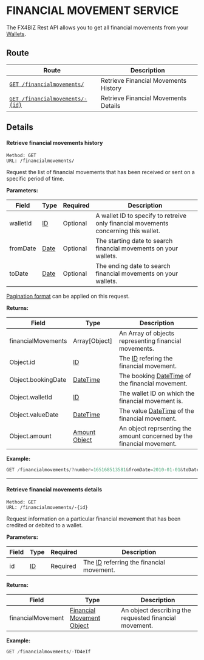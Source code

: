 # FINANCIAL MOVEMENT SERVICE # 

The FX4BIZ Rest API allows you to get all financial movements from your [Wallets](./walletAccountService.md).

## Route ##

| Route | Description |
|-------|-------------|
| [`GET /financialmovements/`](#cget_financialmovements) | Retrieve Financial Movements History |
| [`GET /financialmovements/-{id}`](#get_financialmovements) | Retrieve Financial Movements Details |

## Details ##

#### <a id="cget_financialmovements"></a> Retrieve financial movements history ####

```
Method: GET 
URL: /financialmovements/
```
Request the list of financial movements that has been received or sent on a specific period of time.

**Parameters:**

| Field | Type | Required | Description |
|-------|------|----------|-------------|
| walletId | [ID](../conventions/formattingConventions.md#type_id) | Optional | A wallet ID to specify to retreive only financial movements concerning this wallet. | 
| fromDate | [Date](../conventions/formattingConventions.md#type_date) | Optional | The starting date to search financial movements on your wallets. |
| toDate |  [Date](../conventions/formattingConventions.md#type_date) | Optional | The ending date to search financial movements on your wallets. | 

[Pagination format](../conventions/formattingConventions.md#pagination) can be applied on this request.

**Returns:**

| Field | Type | Description |
|-------|------|-------------|
| financialMovements | Array[Object] | An Array of objects representing financial movements. |
| Object.id | [ID](../conventions/formattingConventions.md#type_id) | The [ID](../conventions/formattingConventions.md#type_id) refering the financial movement. |
| Object.bookingDate | [DateTime](../conventions/formattingConventions.md#type_datetime) | The booking [DateTime](../conventions/formattingConventions.md#type_datetime) of the financial movement. |
| Object.walletId | [ID](../conventions/formattingConventions.md#type_id) | The wallet ID on which the financial movement is. |
| Object.valueDate | [DateTime](../conventions/formattingConventions.md#type_datetime) | The value [DateTime](../conventions/formattingConventions.md#type_datetime) of the financial movement. |
| Object.amount | [Amount Object](../objects/objects.md#amount_object) | An object reprsenting the amount concerned by the financial movement. |

**Example:**
```js
GET /financialmovements/?number=165168513581&fromDate=2010-01-01&toDate?2015-04-30&per_page=10&page=1
```

<hr />

#### <a id="get_financialmovements"></a> Retrieve financial movements details ####

```
Method: GET 
URL: /financialmovements/-{id}
```
Request information on a particular financial movement that has been credited or debited to a wallet. 

**Parameters:**

| Field | Type | Required | Description |
|-------|------|----------|-------------|
| id | [ID](../conventions/formattingConventions.md#type_id) | Required | The [ID](../conventions/formattingConventions.md#type_id) referring the financial movement. |

**Returns:**

| Field | Type | Description |
|-------|------|-------------|
| financialMovement | [Financial Movement Object](../objects/objects.md#financial_movement_object) | An object describing the requested financial movement. |

**Example:**
```js
GET /financialmovements/-TD4eIf
```

